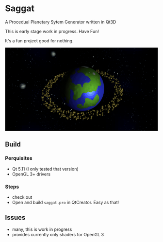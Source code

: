 # Saggat
A Procedual Planetary Sytem Generator written in Qt3D

This is early stage work in progress. Have Fun!

It's a fun project good for nothing.

<img src="https://github.com/Loxodromics/saggat/raw/master/screenshots/saggat0.gif">

## Build

### Perquisites
* Qt 5.11 (I only tested that version)
* OpenGL 3+ drivers

### Steps
* check out
* Open and build `saggat.pro` in QtCreator. Easy as that!

## Issues
* many, this is work in progress
* provides currently only shaders for OpenGL 3

